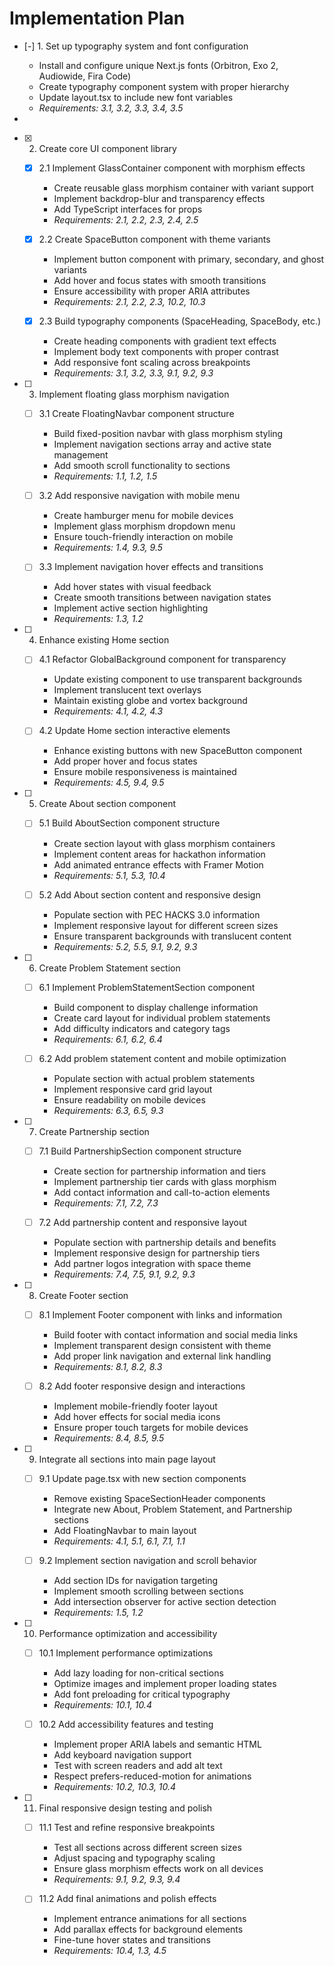 # Implementation Plan

- [-] 1. Set up typography system and font configuration







  - Install and configure unique Next.js fonts (Orbitron, Exo 2, Audiowide, Fira Code)
  - Create typography component system with proper hierarchy
  - Update layout.tsx to include new font variables
  - _Requirements: 3.1, 3.2, 3.3, 3.4, 3.5_
-

- [x] 2. Create core UI component library


  - [x] 2.1 Implement GlassContainer component with morphism effects


    - Create reusable glass morphism container with variant support
    - Implement backdrop-blur and transparency effects
    - Add TypeScript interfaces for props
    - _Requirements: 2.1, 2.2, 2.3, 2.4, 2.5_

  - [x] 2.2 Create SpaceButton component with theme variants


    - Implement button component with primary, secondary, and ghost variants
    - Add hover and focus states with smooth transitions
    - Ensure accessibility with proper ARIA attributes
    - _Requirements: 2.1, 2.2, 2.3, 10.2, 10.3_

  - [x] 2.3 Build typography components (SpaceHeading, SpaceBody, etc.)


    - Create heading components with gradient text effects
    - Implement body text components with proper contrast
    - Add responsive font scaling across breakpoints
    - _Requirements: 3.1, 3.2, 3.3, 9.1, 9.2, 9.3_

- [ ] 3. Implement floating glass morphism navigation
  - [ ] 3.1 Create FloatingNavbar component structure
    - Build fixed-position navbar with glass morphism styling
    - Implement navigation sections array and active state management
    - Add smooth scroll functionality to sections
    - _Requirements: 1.1, 1.2, 1.5_

  - [ ] 3.2 Add responsive navigation with mobile menu
    - Create hamburger menu for mobile devices
    - Implement glass morphism dropdown menu
    - Ensure touch-friendly interaction on mobile
    - _Requirements: 1.4, 9.3, 9.5_

  - [ ] 3.3 Implement navigation hover effects and transitions
    - Add hover states with visual feedback
    - Create smooth transitions between navigation states
    - Implement active section highlighting
    - _Requirements: 1.3, 1.2_

- [ ] 4. Enhance existing Home section
  - [ ] 4.1 Refactor GlobalBackground component for transparency
    - Update existing component to use transparent backgrounds
    - Implement translucent text overlays
    - Maintain existing globe and vortex background
    - _Requirements: 4.1, 4.2, 4.3_

  - [ ] 4.2 Update Home section interactive elements
    - Enhance existing buttons with new SpaceButton component
    - Add proper hover and focus states
    - Ensure mobile responsiveness is maintained
    - _Requirements: 4.5, 9.4, 9.5_

- [ ] 5. Create About section component
  - [ ] 5.1 Build AboutSection component structure
    - Create section layout with glass morphism containers
    - Implement content areas for hackathon information
    - Add animated entrance effects with Framer Motion
    - _Requirements: 5.1, 5.3, 10.4_

  - [ ] 5.2 Add About section content and responsive design
    - Populate section with PEC HACKS 3.0 information
    - Implement responsive layout for different screen sizes
    - Ensure transparent backgrounds with translucent content
    - _Requirements: 5.2, 5.5, 9.1, 9.2, 9.3_

- [ ] 6. Create Problem Statement section
  - [ ] 6.1 Implement ProblemStatementSection component
    - Build component to display challenge information
    - Create card layout for individual problem statements
    - Add difficulty indicators and category tags
    - _Requirements: 6.1, 6.2, 6.4_

  - [ ] 6.2 Add problem statement content and mobile optimization
    - Populate section with actual problem statements
    - Implement responsive card grid layout
    - Ensure readability on mobile devices
    - _Requirements: 6.3, 6.5, 9.3_

- [ ] 7. Create Partnership section
  - [ ] 7.1 Build PartnershipSection component structure
    - Create section for partnership information and tiers
    - Implement partnership tier cards with glass morphism
    - Add contact information and call-to-action elements
    - _Requirements: 7.1, 7.2, 7.3_

  - [ ] 7.2 Add partnership content and responsive layout
    - Populate section with partnership details and benefits
    - Implement responsive design for partnership tiers
    - Add partner logos integration with space theme
    - _Requirements: 7.4, 7.5, 9.1, 9.2, 9.3_

- [ ] 8. Create Footer section
  - [ ] 8.1 Implement Footer component with links and information
    - Build footer with contact information and social media links
    - Implement transparent design consistent with theme
    - Add proper link navigation and external link handling
    - _Requirements: 8.1, 8.2, 8.3_

  - [ ] 8.2 Add footer responsive design and interactions
    - Implement mobile-friendly footer layout
    - Add hover effects for social media icons
    - Ensure proper touch targets for mobile devices
    - _Requirements: 8.4, 8.5, 9.5_

- [ ] 9. Integrate all sections into main page layout
  - [ ] 9.1 Update page.tsx with new section components
    - Remove existing SpaceSectionHeader components
    - Integrate new About, Problem Statement, and Partnership sections
    - Add FloatingNavbar to main layout
    - _Requirements: 4.1, 5.1, 6.1, 7.1, 1.1_

  - [ ] 9.2 Implement section navigation and scroll behavior
    - Add section IDs for navigation targeting
    - Implement smooth scrolling between sections
    - Add intersection observer for active section detection
    - _Requirements: 1.5, 1.2_

- [ ] 10. Performance optimization and accessibility
  - [ ] 10.1 Implement performance optimizations
    - Add lazy loading for non-critical sections
    - Optimize images and implement proper loading states
    - Add font preloading for critical typography
    - _Requirements: 10.1, 10.4_

  - [ ] 10.2 Add accessibility features and testing
    - Implement proper ARIA labels and semantic HTML
    - Add keyboard navigation support
    - Test with screen readers and add alt text
    - Respect prefers-reduced-motion for animations
    - _Requirements: 10.2, 10.3, 10.4_

- [ ] 11. Final responsive design testing and polish
  - [ ] 11.1 Test and refine responsive breakpoints
    - Test all sections across different screen sizes
    - Adjust spacing and typography scaling
    - Ensure glass morphism effects work on all devices
    - _Requirements: 9.1, 9.2, 9.3, 9.4_

  - [ ] 11.2 Add final animations and polish effects
    - Implement entrance animations for all sections
    - Add parallax effects for background elements
    - Fine-tune hover states and transitions
    - _Requirements: 10.4, 1.3, 4.5_